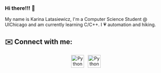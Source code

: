 ### Hi there!!! 👋
My name is Karina Latasiewicz, I'm a Computer Science Student @ UIChicago and am currently learning C/C++. 
I 💗 automation and hiking.



## ✉️ Connect with me:


<p align="center">
 <a href="https://linkedin.com/in/karina-latasiewicz" target="_blank" rel="noopener noreferrer"> <img src="https://cdn.jsdelivr.net/npm/simple-icons@v3/icons/linkedin.svg" alt="Python" height="40" style="vertical-align:top; margin:4px"></a>
 <a href="mailto:karinalatasiewicz@gmail.com"> <img src="https://cdn.jsdelivr.net/npm/simple-icons@v3/icons/gmail.svg" alt="Python" height="40" style="vertical-align:top; margin:4px"></a>
</p>

<br />



